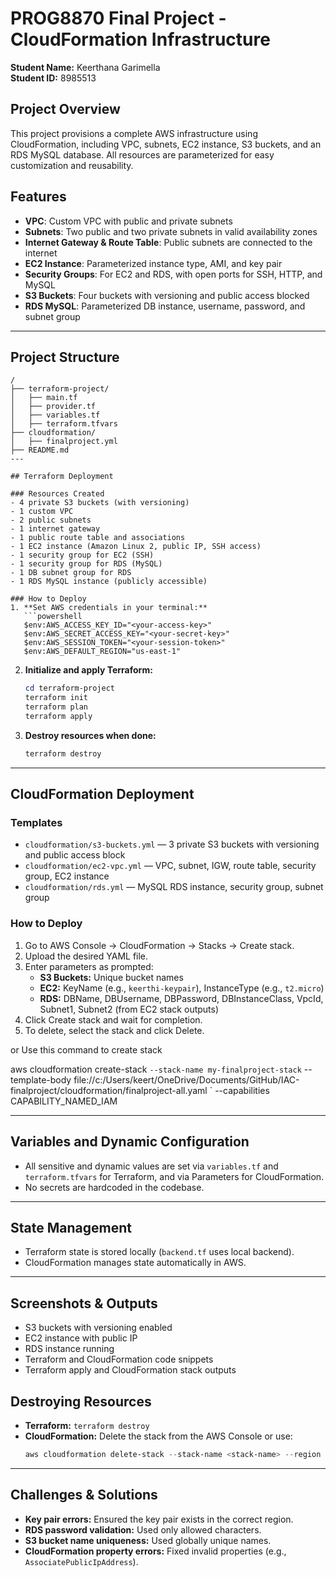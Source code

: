 
# PROG8870 Final Project - CloudFormation Infrastructure

**Student Name:** Keerthana Garimella  
**Student ID:** 8985513

## Project Overview
This project provisions a complete AWS infrastructure using CloudFormation, including VPC, subnets, EC2 instance, S3 buckets, and an RDS MySQL database. All resources are parameterized for easy customization and reusability.

## Features
- **VPC**: Custom VPC with public and private subnets
- **Subnets**: Two public and two private subnets in valid availability zones
- **Internet Gateway & Route Table**: Public subnets are connected to the internet
- **EC2 Instance**: Parameterized instance type, AMI, and key pair
- **Security Groups**: For EC2 and RDS, with open ports for SSH, HTTP, and MySQL
- **S3 Buckets**: Four buckets with versioning and public access blocked
- **RDS MySQL**: Parameterized DB instance, username, password, and subnet group


---

## Project Structure
```
/
├── terraform-project/
│   ├── main.tf
│   ├── provider.tf
│   ├── variables.tf
│   ├── terraform.tfvars
├── cloudformation/
│   ├── finalproject.yml
├── README.md
---

## Terraform Deployment

### Resources Created
- 4 private S3 buckets (with versioning)
- 1 custom VPC
- 2 public subnets
- 1 internet gateway
- 1 public route table and associations
- 1 EC2 instance (Amazon Linux 2, public IP, SSH access)
- 1 security group for EC2 (SSH)
- 1 security group for RDS (MySQL)
- 1 DB subnet group for RDS
- 1 RDS MySQL instance (publicly accessible)

### How to Deploy
1. **Set AWS credentials in your terminal:**
   ```powershell
   $env:AWS_ACCESS_KEY_ID="<your-access-key>"
   $env:AWS_SECRET_ACCESS_KEY="<your-secret-key>"
   $env:AWS_SESSION_TOKEN="<your-session-token>"
   $env:AWS_DEFAULT_REGION="us-east-1"
   ```
2. **Initialize and apply Terraform:**
   ```powershell
   cd terraform-project
   terraform init
   terraform plan
   terraform apply
   ```
3. **Destroy resources when done:**
   ```powershell
   terraform destroy
   ```

---

## CloudFormation Deployment

### Templates
- `cloudformation/s3-buckets.yml` — 3 private S3 buckets with versioning and public access block
- `cloudformation/ec2-vpc.yml` — VPC, subnet, IGW, route table, security group, EC2 instance
- `cloudformation/rds.yml` — MySQL RDS instance, security group, subnet group

### How to Deploy
1. Go to AWS Console → CloudFormation → Stacks → Create stack.
2. Upload the desired YAML file.
3. Enter parameters as prompted:
   - **S3 Buckets:** Unique bucket names
   - **EC2:** KeyName (e.g., `keerthi-keypair`), InstanceType (e.g., `t2.micro`)
   - **RDS:** DBName, DBUsername, DBPassword, DBInstanceClass, VpcId, Subnet1, Subnet2 (from EC2 stack outputs)
4. Click Create stack and wait for completion.
5. To delete, select the stack and click Delete.

or Use this command to create stack

aws cloudformation create-stack `
  --stack-name my-finalproject-stack `
  --template-body file://c:/Users/keert/OneDrive/Documents/GitHub/IAC-finalproject/cloudformation/finalproject-all.yaml `
  --capabilities CAPABILITY_NAMED_IAM




---

## Variables and Dynamic Configuration
- All sensitive and dynamic values are set via `variables.tf` and `terraform.tfvars` for Terraform, and via Parameters for CloudFormation.
- No secrets are hardcoded in the codebase.

---

## State Management
- Terraform state is stored locally (`backend.tf` uses local backend).
- CloudFormation manages state automatically in AWS.

---

## Screenshots & Outputs
- S3 buckets with versioning enabled
- EC2 instance with public IP
- RDS instance running
- Terraform and CloudFormation code snippets
- Terraform apply and CloudFormation stack outputs

## Destroying Resources
- **Terraform:** `terraform destroy`
- **CloudFormation:** Delete the stack from the AWS Console or use:
  ```powershell
  aws cloudformation delete-stack --stack-name <stack-name> --region us-east-1
  ```

---

## Challenges & Solutions
- **Key pair errors:** Ensured the key pair exists in the correct region.
- **RDS password validation:** Used only allowed characters.
- **S3 bucket name uniqueness:** Used globally unique names.
- **CloudFormation property errors:** Fixed invalid properties (e.g., `AssociatePublicIpAddress`).

